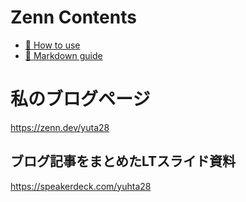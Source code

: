 # Zenn Contents

* [📘 How to use](https://zenn.dev/zenn/articles/zenn-cli-guide)
* [📘 Markdown guide](https://zenn.dev/zenn/articles/markdown-guide)

# 私のブログページ
https://zenn.dev/yuta28

## ブログ記事をまとめたLTスライド資料
https://speakerdeck.com/yuhta28
